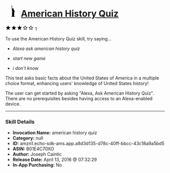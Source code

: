 # &nbsp;<img src="skill_icon" alt="American History Quiz icon" width="36"> [American History Quiz](http://alexa.amazon.com/#skills/amzn1.echo-sdk-ams.app.a8d3d135-d78c-40ff-bbcc-43c18a9a5bd5)
![3 stars](../../images/ic_star_black_18dp_1x.png)![3 stars](../../images/ic_star_black_18dp_1x.png)![3 stars](../../images/ic_star_black_18dp_1x.png)![3 stars](../../images/ic_star_border_black_18dp_1x.png)![3 stars](../../images/ic_star_border_black_18dp_1x.png) 1

To use the American History Quiz skill, try saying...

* *Alexa ask american history quiz*

* *start new game*

* *i don't know*

This test asks basic facts about the United States of America in a multiple choice format, enhancing users' knowledge of United States history!

The user can get started by asking "Alexa, Ask American History Quiz". There are no prerequisites besides having access to an Alexa-enabled device.

***

### Skill Details

* **Invocation Name:** american history quiz
* **Category:** null
* **ID:** amzn1.echo-sdk-ams.app.a8d3d135-d78c-40ff-bbcc-43c18a9a5bd5
* **ASIN:** B01E4C70XO
* **Author:** Joseph Caintic
* **Release Date:** April 13, 2016 @ 07:32:29
* **In-App Purchasing:** No
